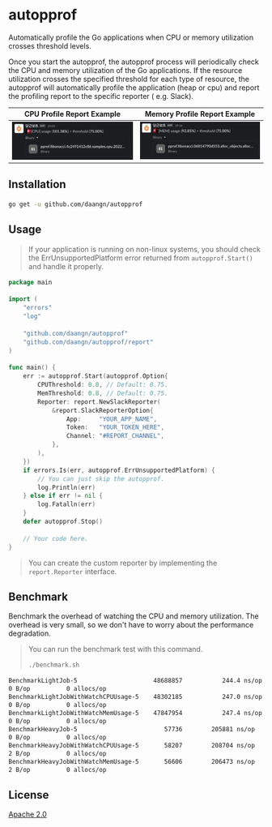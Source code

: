 # autopprof

Automatically profile the Go applications when CPU or memory utilization crosses
threshold levels.

Once you start the autopprof, the autopprof process will periodically check the CPU and
memory utilization of the Go applications. If the resource utilization crosses the
specified threshold for each type of resource, the autopprof will automatically profile
the application (heap or cpu) and report the profiling report to the specific reporter (
e.g. Slack).

| CPU Profile Report Example                                 | Memory Profile Report Example                              |
|------------------------------------------------------------|------------------------------------------------------------|
| ![profiling example cpu](images/profiling_example_cpu.png) | ![profiling example mem](images/profiling_example_mem.png) |

## Installation

```bash
go get -u github.com/daangn/autopprof
```

## Usage

> If your application is running on non-linux systems, you should check the
> ErrUnsupportedPlatform error returned from `autopprof.Start()` and handle it properly.

```go
package main

import (
	"errors"
	"log"

	"github.com/daangn/autopprof"
	"github.com/daangn/autopprof/report"
)

func main() {
	err := autopprof.Start(autopprof.Option{
		CPUThreshold: 0.8, // Default: 0.75.
		MemThreshold: 0.8, // Default: 0.75.
		Reporter: report.NewSlackReporter(
			&report.SlackReporterOption{
				App:     "YOUR_APP_NAME",
				Token:   "YOUR_TOKEN_HERE",
				Channel: "#REPORT_CHANNEL",
			},
		),
	})
	if errors.Is(err, autopprof.ErrUnsupportedPlatform) {
		// You can just skip the autopprof.
		log.Println(err)
	} else if err != nil {
		log.Fatalln(err)
	}
	defer autopprof.Stop()

	// Your code here.
}
```

> You can create the custom reporter by implementing the `report.Reporter` interface.

## Benchmark

Benchmark the overhead of watching the CPU and memory utilization. The overhead is very
small, so we don't have to worry about the performance degradation.

> You can run the benchmark test with this command.
>
> ```bash
> ./benchmark.sh
> ```
>

```
BenchmarkLightJob-5                    	48688857	       244.4 ns/op	       0 B/op	       0 allocs/op
BenchmarkLightJobWithWatchCPUUsage-5   	48302185	       247.0 ns/op	       0 B/op	       0 allocs/op
BenchmarkLightJobWithWatchMemUsage-5   	47847954	       247.4 ns/op	       0 B/op	       0 allocs/op
BenchmarkHeavyJob-5                    	   57736	    205881 ns/op	       0 B/op	       0 allocs/op
BenchmarkHeavyJobWithWatchCPUUsage-5   	   58207	    208704 ns/op	       2 B/op	       0 allocs/op
BenchmarkHeavyJobWithWatchMemUsage-5   	   56606	    206473 ns/op	       2 B/op	       0 allocs/op
```

## License

[Apache 2.0](LICENSE)
